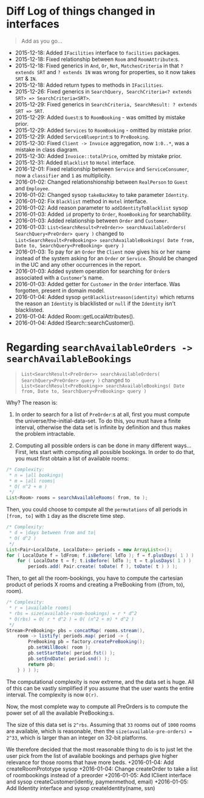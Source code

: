 # Diff Log of things changed in interfaces

> Add as you go...
+ 2015-12-18: Added `IFacilities` interface to `facilities` packages.
+ 2015-12-18: Fixed relationship between `Room` and `RoomAttribute`:s.
+ 2015-12-18: Fixed generics in `And`, `Or`, `Not`, `MatchesCriteria` in that `? extends SRT` and `? extends IN` was wrong for properties, so it now takes `SRT` & `IN`.
+ 2015-12-18: Added return types to methods in `IFacilities`.
+ 2015-12-26: Fixed generics in `SearchQuery, SearchCriteria<? extends SRT> => SearchCriteria<SRT>`.
+ 2015-12-29: Fixed generics in `SearchCriteria, SearchResult: ? extends SRT => SRT`.
+ 2015-12-29: Added `Guest`:s to `RoomBooking` - was omitted by mistake prior.
+ 2015-12-29: Added `Services` to `RoomBooking` - omitted by mistake prior.
+ 2015-12-29: Added `ServiceBlueprint`:s to `PreBooking`.
+ 2015-12-30: Fixed `Client -> Invoice` aggregation, now `1:0..*`, was a mistake in class diagram.
+ 2015-12-30: Added `Invoice::totalPrice`, omitted by mistake prior.
+ 2015-12-31: Added `Blacklist` to `Hotel` interface.
+ 2016-12-01: Fixed relationship between `Service` and `ServiceConsumer`, now a `classifier` and `1` as multiplicity.
+ 2016-01-02: Changed relationshionship between `RealPerson` to `Guest` and `Employee`.
+ 2016-01-02: Changed sysop `takeBackKey` to take parameter `Identity`.
+ 2016-01-02: Fix `Blacklist` method in `Hotel` interface.
+ 2016-01-02: Add reason parameter to `addIdentityToBlacklist` sysop
+ 2016-01-03: Added `id` property to `Order`, `RoomBooking` for searchability.
+ 2016-01-03: Added relationship between `Order` and `Customer`.
+ 2016-01-03: `List<SearchResult<PreOrder>> searchAvailableOrders( SearchQuery<PreOrder> query )` changed to `List<SearchResult<PreBooking>> searchAvailableBookings( Date from, Date to, SearchQuery<PreBooking> query )`
+ 2016-01-03: To pay for an `Order` the `Client` now gives his or her name instead of the system asking for an `Order` or `Service`. Should be changed in the UC and any other occurrences in the report.
+ 2016-01-03: Added system operation for searching for `Order`s associated with a `Customer`'s name.
+ 2016-01-03: Added getter for `Customer` in the `Order` interface. Was forgotten, present in domain model.
+ 2016-01-04: Added sysop `getBlacklistreason(identity)` which returns the reason an `Identity` is blacklisted or `null` if the `Identity` isn't blacklisted.
+ 2016-01-04: Added Room::getLocalAttributes().
+ 2016-01-04: Added ISearch::searchCustomer().

# Regarding `searchAvailableOrders -> searchAvailableBookings`
> `List<SearchResult<PreOrder>> searchAvailableOrders( SearchQuery<PreOrder> query )`
> changed to `List<SearchResult<PreBooking>> searchAvailableBookings( Date from, Date to, SearchQuery<PreBooking> query )`

Why? The reason is:

1. In order to search for a list of `PreOrder`:s at all, first you must compute the universe/the-initial-data-set.
To do this, you must have a finite interval, otherwise the data set is infinite by definition and thus makes the problem intractable.

2. Computing all possible orders is can be done in many different ways...
First, lets start with computing all possible bookings.
In order to do that, you must first obtain a list of available rooms:

```java
/* Complexity:
 * n = |all bookings|
 * m = |all rooms|
 * O( n^2 + m )
 */
List<Room> rooms = searchAvailableRooms( from, to );
```

Then, you could choose to compute all the `permutations` of all periods in `[from, to]`
with `1` day as the discrete time step.

```java
/* Complexity:
 * d = |days between from and to|
 * O( d^2 )
 */
List<Pair<LocalDate, LocalDate>> periods = new ArrayList<>();
for ( LocalDate f = ldFrom; f.isBefore( ldTo ); f = f.plusDays( 1 ) )
	for ( LocalDate t = f; t.isBefore( ldTo ); t = t.plusDays( 1 ) )
		periods.add( Pair.create( toDate( f ), toDate( t ) ) );

```

Then, to get all the room-bookings, you have to compute the cartesian product
of periods X rooms and creating a PreBooking from ((from, to), room).

```java
/* Complexity:
 * r = |available rooms|
 * rbs = size(available-room-bookings) = r * d^2
 * O(rbs) = O( r * d^2 ) = O( (n^2 + m) * d^2 )
 */
Stream<PreBooking> pbs = concatMap( rooms.stream(),
	room -> listify( periods.map( period -> {
		PreBooking pb = factory.createPreBooking();
		pb.setWillBook( room );
		pb.setStartDate( period.fst() );
		pb.setEndDate( period.snd() );
		return pb;
	} ) ) );
```

The computational complexity is now extreme, and the data set is huge.
All of this can be vastly simplified if you assume that the user wants the entire interval.
The complexity is now `O(r)`.

Now, the most complete way to compute all PreOrders is to compute the
power set of all the available PreBooking:s.

The size of this data set is `2^rbs`.
Assuming that `33` rooms out of `1000` rooms are available, which is reasonable,
then the `size(available-pre-orders) = 2^33`, which is larger than an integer on 32-bit platforms.

We therefore decided that the most reasonable thing to do is to just
let the user pick from the list of available bookings and
perhaps give higher relevance for those rooms that have more beds.
+2016-01-04: Add createRoomPrototype sysop
+2016-01-04: Change createOrder to take a list of roombookings instead of a preorder
+2016-01-05: Add IClient interface and sysop createCustomer(identiy, paymenmethod, email)
+2016-01-05: Add IIdentity interface and sysop createIdentity(name, ssn)
